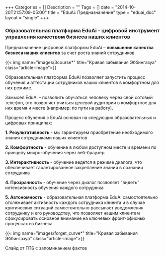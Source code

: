+++
Categories = []
Description = ""
Tags = []
date = "2014-10-20T21:57:09-05:00"
title = "EduAi: Предназначение"
type = "eduai_doc"
layout = "single"
+++
### Образовательная платформа EduAi - цифровой инструмент управления качеством бизнеса наших клиентов
Предназначение цифровой платформы EduAi – <b>повышение качества бизнеса наших клиентов</b> за счет роста знаний сотрудников.

{{< img name="images/3course*" title="Кривая забывания Эббингазуа" class="article-image">}}

Образовательная платформа EduAi позволяет запустить процесс обучения и аттестации сотрудников наших клиентов в комфортном для них режиме.

Замысел EduAi – позволить обучаться человеку через свой сотовый телефон, это позволяет учиться целевой аудитории в комфортное для них время и месте (например: по пути на работу).

Процесс обучения с EduAi основан на следующих образовательных и цифровых принципах:

<b>1. Результативность</b> - мы гарантируем приобретение необходимого знания сотрудниками наших клиентов

<b>2. Комфортность</b> - обучение в любом доступном месте и времени по принципу микро-обучения через веб-браузер

<b>3. Интерактивность</b> - обучение ведется в режиме диалога, что обеспечивает гарантированное закрепление знаний в сознании сотрудника

<b>4. Прозрачность</b> - обучение через диалог позволяет "видеть" интенсивность обучения каждого сотрудника

<b>5. Автономность</b> - образовательная платформа EduAi самостоятельно отслеживает активность каждого сотрудника клиента и в случае критических ситуаций самостоятельно рассылает уведомления сотруднику и его руководству, что позволяет нашим 
клиентам сфокусировать основное внимание на ключевых фронт-офисных процессах из бизнеса	

{{< img name="images/forget_curve*" title="Кривая забывания Эббингазуа" class="article-image">}}

Слайд от ГПБ с запоминанием фактов